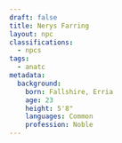 ```yaml
---
draft: false
title: Nerys Farring
layout: npc
classifications:
  - npcs
tags:
  - anatc
metadata:
  background:
    born: Fallshire, Erria
    age: 23
    height: 5'8"
    languages: Common
    profession: Noble
---
```

